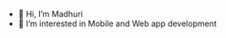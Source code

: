 - 👋 Hi, I’m Madhuri
- 👀 I’m interested in Mobile and Web app development
<!---
ReactMadhuri/ReactMadhuri is a ✨ special ✨ repository because its `README.md` (this file) appears on your GitHub profile.
You can click the Preview link to take a look at your changes.
--->
